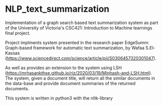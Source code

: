 # NLP_text_summarization
Implementation of a graph search based text summarization system as part of the University of Victoria's CSC421: Introduction to Machine learnings final project.

Project implments system presented in the research paper EdgeSumm: Graph-based framework for automatic text summarization, by Wafaa S.El-Kassas (https://www.sciencedirect.com/science/article/pii/S0306457320301047).

As well as provides an extension to the system using LSH (https://mrhasankthse.github.io/riz/2020/03/19/Minhash-and-LSH.html). The system, given a document title, will return all the similar documents in the data-base and provide document summaries of the returned documents.

This system is written in python3 with the nltk-library
